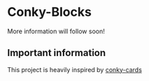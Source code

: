 # Conky-Blocks
More information will follow soon!

## Important information
This project is heavily inspired by [conky-cards](https://github.com/amhndu/conky-cards)  
